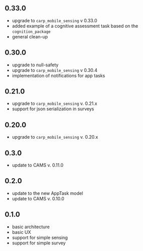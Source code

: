 ## 0.33.0
* upgrade to `carp_mobile_sensing` v 0.33.0
* added example of a cognitive assessment task based on the `cognition_package`
* general clean-up

## 0.30.0
* upgrade to null-safety
* upgrade to `carp_mobile_sensing` v 0.30.4
* implementation of notifications for app tasks

## 0.21.0
* upgrade to `carp_mobile_sensing` v. 0.21.x
* support for json serialization in surveys

## 0.20.0
* upgrade to `carp_mobile_sensing` v. 0.20.x

## 0.3.0
* update to CAMS v. 0.11.0

## 0.2.0
* update to the new AppTask model
* update to CAMS v. 0.10.0

## 0.1.0
* basic architecture
* basic UX 
* support for simple sensing
* support for simple survey
